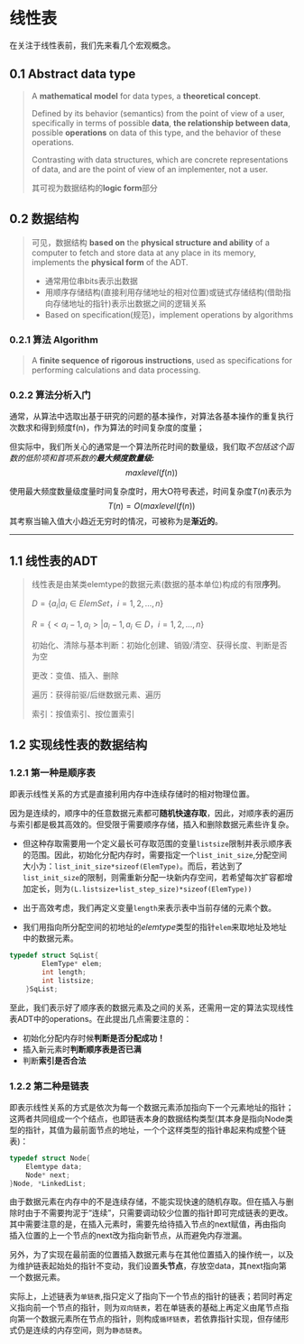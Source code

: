 # 线性表
在关注于线性表前，我们先来看几个宏观概念。
## 0.1 Abstract data type
>A **mathematical model** for data types, a **theoretical concept**.
>
>Defined by its behavior (semantics) from the point of view of a user, specifically in terms of possible **data**, **the relationship between data**, possible **operations** on data of this type, and the behavior of these operations.
>
>Contrasting with data structures, which are concrete representations of data, and are the point of view of an implementer, not a user.
>
>其可视为数据结构的**logic form**部分

## 0.2 数据结构
>可见，数据结构 **based on** the **physical structure and ability** of a computer to fetch and store data at any place in its memory, implements the **physical form** of the ADT.
>
>- 通常用位串bits表示出数据
>- 用顺序存储结构(直接利用存储地址的相对位置)或链式存储结构(借助指向存储地址的指针)表示出数据之间的逻辑关系
>- Based on specification(规范)，implement operations by algorithms
### 0.2.1 算法 Algorithm
> A **finite sequence of rigorous instructions**, used as specifications for performing calculations and data processing.
### 0.2.2 算法分析入门
通常，从算法中选取出基于研究的问题的基本操作，对算法各基本操作的重复执行次数求和得到频度f(n)，作为算法的时间复杂度的度量；

但实际中，我们所关心的通常是一个算法所花时间的数量级，我们取*不包括这个函数的低阶项和首项系数的**最大频度数量级:***
$$maxlevel(f(n))$$

使用最大频度数量级度量时间复杂度时，用大O符号表述，时间复杂度$T(n)$表示为
$$T(n)=O( maxlevel(f(n))$$
其考察当输入值大小趋近无穷时的情况，可被称为是**渐近的**。
***

## 1.1 线性表的ADT
>线性表是由某类elemtype的数据元素(数据的基本单位)构成的有限**序列**。
>
>$D = \{ a_i | a_i ∈ElemSet，i = 1, 2, …, n \}$
>
>$R = \{ < a_i-1, a_i > | a_i-1, a_i  ∈ D ，i = 1, 2, …, n\}$
>
>初始化、清除与基本判断：初始化创建、销毁/清空、获得长度、判断是否为空
>
>更改：变值、插入、删除 
>
>遍历：获得前驱/后继数据元素、遍历
>
>索引：按值索引、按位置索引
## 1.2 实现线性表的数据结构
### 1.2.1 第一种是顺序表
即表示线性关系的方式是直接利用内存中连续存储时的相对物理位置。

因为是连续的，顺序中的任意数据元素都可**随机快速存取**，因此，对顺序表的遍历与索引都是极其高效的。但受限于需要顺序存储，插入和删除数据元素些许复杂。 
- 但这种存取需要用一个定义最长可存取范围的变量`listsize`限制并表示顺序表的范围。因此，初始化分配内存时，需要指定一个`list_init_size`,分配空间大小为：`list_init_size*sizeof(ElemType)`。而后，若达到了`list_init_size`的限制，则需重新分配一块新内存空间，若希望每次扩容都增加定长，则为`(L.listsize+list_step_size)*sizeof(ElemType))`
- 出于高效考虑，我们再定义变量`length`来表示表中当前存储的元素个数。

- 我们用指向所分配空间的初地址的*elemtype*类型的指针`elem`来取地址及地址中的数据元素。
```c
typedef struct SqList{
        ElemType* elem;
        int length;
        int listsize;
    }SqList;
```
至此，我们表示好了顺序表的数据元素及之间的关系，还需用一定的算法实现线性表ADT中的operations。在此提出几点需要注意的：
- 初始化分配内存时候**判断是否分配成功！**
- 插入新元素时**判断顺序表是否已满**
- 判断**索引是否合法**
  
### 1.2.2 第二种是链表
即表示线性关系的方式是依次为每一个数据元素添加指向下一个元素地址的指针；这两者共同组成一个个结点，也即链表本身的数据结构类型(其本身是指向Node类型的指针，其值为最前面节点的地址，一个个这样类型的指针串起来构成整个链表)：
```c
typedef struct Node{
    Elemtype data;
    Node* next;
}Node, *LinkedList;
```
由于数据元素在内存中的不是连续存储，不能实现快速的随机存取。但在插入与删除时由于不需要拘泥于“连续”，只需要调动较少位置的指针即可完成链表的更改。其中需要注意的是，在插入元素时，需要先给待插入节点的next赋值，再由指向插入位置的上一个节点的next改为指向新节点，从而避免内存泄漏。

另外，为了实现在最前面的位置插入数据元素与在其他位置插入的操作统一，以及为维护链表起始处的指针不变动，我们设置**头节点**，存放空data，其next指向第一个数据元素。

实际上，上述链表为`单链表`,指只定义了指向下一个节点的指针的链表；若同时再定义指向前一个节点的指针，则为`双向链表`，若在单链表的基础上再定义由尾节点指向第一个数据元素所在节点的指针，则构成`循环链表`，若依靠指针实现，但存储形式仍是连续的内存空间，则为`静态链表`。